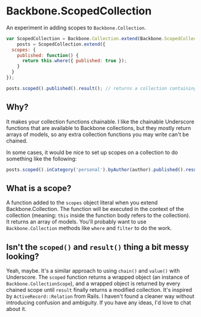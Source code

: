 # Backbone.ScopedCollection

An experiment in adding scopes to `Backbone.Collection`.

```javascript
var ScopedCollection = Backbone.Collection.extend(Backbone.ScopedCollection),
    posts = ScopedCollection.extend({
  scopes: {
    published: function() {
      return this.where({ published: true });
    }
  }
});

posts.scoped().published().result(); // returns a collection containing only viewed posts
```

## Why?

It makes your collection functions chainable. I like the chainable Underscore functions that are available to Backbone collections, but they mostly return arrays of models, so any extra collection functions you may write can't be chained.

In some cases, it would be nice to set up scopes on a collection to do something like the following:

```javascript
posts.scoped().inCategory('personal').byAuthor(author).published().result();
```

## What is a scope?

A function added to the `scopes` object literal when you extend Backbone.Collection. The function will be executed in the context of the collection (meaning: `this` inside the function body refers to the collection). It returns an array of models. You'll probably want to use `Backbone.Collection` methods like `where` and `filter` to do the work.

## Isn't the `scoped()` and `result()` thing a bit messy looking?

Yeah, maybe. It's a similar approach to using `chain()` and `value()` with Underscore. The `scoped` function returns a wrapped object (an instance of `Backbone.CollectionScope`), and a wrapped object is returned by every chained scope until `result` finally returns a modified collection. It's inspired by `ActiveRecord::Relation` from Rails. I haven't found a cleaner way without introducing confusion and ambiguity. If you have any ideas, I'd love to chat about it.